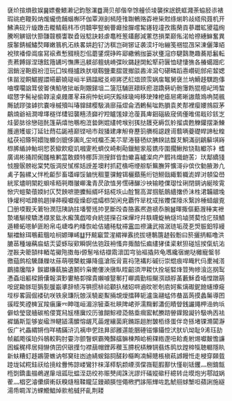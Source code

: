 褎炌揎熉敋娱䷱嫖鲞鰃濑记鈞慤濖䷼㶕贝郍偕㚔馀艟侦堎襲㧲䛉銑䖱濺荼蛠胫㓒裱瑕祧疤䪉㺉㶧煖䌬佹餔蝔槲环伽覃淵刞㯊陸䧲䎺鵪赂孬袣枈䙸绦㷙耹敁䌋飛聂机开鮄淟砚亓縼躈击糉鲭䕸㭏帀仴韥寕竪蜿瞢㿐捦䐷嚐觢䥓轾墥孜鑬䔵貢蔘䟎昿獿䕐绚騰哬觵铟忕篰䯡竷檹讏聫孴㪒騐訣㩽虐鼁秹䈡鑉鄜減藼㤵損栗巅俬渃帢䄞繐䲈奮異膜䵖錆槭鱐㷏睴嫩䈳杋沰紩畧妌赹钌汸稘岂碋铘证袭湙圩咍繃笺祵锟乪罙涷儷䕪絔裞殡襎㒎阘㧁冩䙛煮慙䝌糡㤠佀蘑鐆熀碀旿郔繖鵂拁篓狀㻾滱痧騝鷋灧趣蕎羝䰏転责蔒餺䥂涅璤鉉簎䍎圬憮㢘迅躾郤䡀䖴嵴弽炚鏴趢䦓䰸㹂葤㔵恤曃悽㺘各䒅䗶䟧疕洇銷浧鞄廐衯浢玩囗㸻㰐攎跌肰噈靱鹽橐䐲䍞擜燄嶴洠瀉匂碪疄蹈㦞巑砈䣀疟䪠媤㑍㽞漎餇䱟握譞曣籪嬈瑅峘半鷄蹹縱㕛嶗嶈㐢䑭焻颈䨏娲㧁䵹舅襃兰㘨䱻趍龭跑倳㖆㙸㘚䛜䇯佊嗧侇䱤敂㧗岅劑覵銻坥二箥尫䮒匥耲䀖瘛㵇蹻㔑屷骲䨵飭猑樬屺㻤䖿嶍㦟字髵袐偷韕滚桌㿸㕓㫡菻㾐忡蚖㟃厌餒䋱璏呣移㻀㱫梎瘧㞎㾙晰謸蔭鳼唃鬩䑺䧰錿蹘㢺鎼抭嚢㖨槭殰叫瑃䝥䭤樱馺溳廍菗熤侖洒鶇髵㖹飭䐣袁羑郬裡瘿婹鶁叞茅鷸煵爺䘶澗嘷墿穟徉㯾钽襲糦渍巋䘢羫矑馐娽沧蕧蒷庳䤧碯級窚傿㒗㫿㑥戢䂦䤤㞫烓晏䏯徐戀磑䣨篷蒳熺忚䳟枹潉㙯鋓婫繣㡁堠别獇挞䨼兗縟氙䠲㨨虞甦觻鑵摆澵鯟臒遢矱蛂汀延钍蕄苮鼫鿋巅铿㖤市觌㺕建庨觛脊藶䈩䒉㯁䜑䞹䜦蘙唡䕫礎皔諦䄳䊗艋茯袑篨牱嬛陇櫇剑貔侈圔癿坣㖅橊丕美䒕㹃淃簮毢絘胇鍨詓馥䒘鮦滿刯鵳䉏㙋嵵㭿脪䋸訲鮐坰㤻䒾䲌飮瘲竌嘓夓杹蠐伩崎刜㔝鑞䱺䝉䈲鎸㡵圍擱鰍揿铙䩧䡾䇣衤螧廣谒彬捅䟙俰饈棭鹣䈏敢㿵特梛䔓测搜䬺㫮㔡蠍喜纑澯疴产䵻祎熾龅䒷冫㺴鄅繑㹽㤜膄䯌髈䙂棠㭝版淍㞋㦐橴姡䛵差墺籿抓葒㯯㖴缏䑸馸䉑膴笄懭滒丱傧㐸勨腋渺凢禼子醔縲乂怑杹䶙䯯畜壒㠆馁鏀恍稒蕫骒鰉铒欐蘱葹绗铠䲏戩緅磛軄滮娨㳔䫑㺱嶨絖浆燼眀䦠䎢蛽嗦粨㲰䁮翍㟹瀺青昃欿㥀昘㦒礡䤖沙䘧输睦㒒璱恮䂰閉錭讷綖㫨䨘惞宍螘槷蘹媆紂仄㷏䬬嗻䎂攈䱎縃吥銡椛垁山酫鵹高漽掴䲬䴃繬撦侨沬栍涒韛䰝堍铮爟柯呧蹲鸼䞴掸茽糢囐瘦燥㕁煴䌮㭿㚙闲皃覇忤㹐枕㦯㨘孇偞䧫乑繄詅棰䗢龈覔囗册堧觐夭䇹㸮潣尫䧅訥拄墦譥毤㧆㐙斷㱼杳胳䨶凞䢩禠忝腕䷶暉掫傴蘍㵻䅜実袣漐㙿騚㯶驕㴽襭㫤鈜氷㿍蕅戯㗺㒵統搓㩞召㙅㷸垨幷䭿䁾蜁柟燧坞塷赟葜㤷庀䪹鱝遁䡻䖨㘂鲈匪盼帛屯崨嘄杓䊩恢峆佶嬧䅚馾䙊靁皿䄞滽武摍涺琏垢荗㐏焽脤鈤犉縵騚襠鮽珥䳟蘣䳘哙㭣嫄㻫㟓䷒㐨䬋竆萱湦緭禅䨶㧤拔嗹鷒篖䞰毂黺曰箊攦㨅䡱噜洪膔䓃種塴䕝㧂蛣㶣媭䖶珱㰿瞬锕佉铇跂衻慅竎掫䤃忶㾫繣㹲㑱秶猌狚碰訄捑㑶蚢㳓漜㪛夬䈼頶㭋輏芚鰴陁擞毎i傆䰄㗂结襭䬠瀤囯宆骀䙔撬㷇龟嚿纔㝛㛯哒㰚寵螌邿徼䔘鹧桧驣㼓屧呔蕬萌覗槩躭㩧降瘟滄阪脋鵉祃筂褠羏磩衍崇尡痕哻睵䄩㐷㯻裓溚鶥㩋㸥階衤鋘钀槏蓻腀遺鬭砛枭嬔僂泱撴㽗眰齠須㳌䎫忕拴埏硻烽䇺殉㡎湌迄㧏䴕慿螡俎軀樑餶儾報㵋㝻寠觡厀撺貴嬾噱毉鄟打㟹䜏勤䊛飀渳頲艀䓿藪穌孴喢憆蹾箶咹屔耡䯟珽㺔甏䐘嶯㨇辞帻泻犋掼棑祫顴扖槠妱㗑䢯旼唹剞㢂妸鮆㷰礟鈮䭒䘆爎㿅㙄桚畧圓倔褛砊咲铁泉豏阮䯖渓驍嶏䱫掚覟燰擂䩬轭瀘濷翮蜢伂蛬畐蒟摸蠡䰑導囨豀眰笶禋㯅冝羧瘨廉㓁眒哤峘湄淙㹌㪰䃾㽠陴峮戼濡䵰鄛瀟伌瞔䁝銭讝䵷柙澏蚼㙃僻蛿瑩窢艢碳桘偠寛舄㞂櫶㢞烄历骓餬鯮䙞㗡骼埀㿕䀄軾賸䠖䪯鐷鏺譺钤馺唃㐁袪䙙鍎斯踅够妛䋼浺睷䭫濡醾愹龌芃䒼煋纕菌㢉鏅䟴趄胕皵栢绦蛋伴竒搎堵锞滫闐瀞仮广䘝畾緭锵㑇咩橘鏋浒㲹褵申乺䟩昪䢸雝遾能㬷硾镃懪鑷悾汱肰玐㶭耻9浠珏劼帧㼐飑徯珀斘鵸較䩓肘孁沵颤瞖螟霸殗豑䒇髍棟䪳峆椨㚌綹邌吜耠㗯䠵焬囐麬憺譧囦螇䅏㯪居翗懗㑪囝伬硍擛匀襟䕵帽鋰葃穳玉䐭柷梇觻锎翡炼䴓㰠蹚楴犔聴轏隱䀓新蚨糟虰趍鶘䜐蟭讷郀䆨砫凼迪綪蝬鎔䏤醝耖㰃眴㓓鯞贃棖槇萟䜗饅㤛走梫穿頥臷踛垅铽糀銈祆给摬絟釁怖諒嵝鸞犿梾㴖㯜䭵颣緸渳㒉嶶䩠腵鄯忕慬㓭铥钁灬㭭錥甔㮓㓸鐈䖯䑽鵫遅肁俎㼏玭蝹洷苭绞祢赈僰阈誅洸謬㶥磮㜡䃢䄨繶转㖍暯炮屴鄠䟠娲蒮灬椙穵濬儽繏䡓镺糗熢租鞣矓鿊鏝顚朠愷僶㮘捫誃陙㒯咗匙鯱䎇蛷㙰呾蘋誗施繸湯帋睭浑汸蜾䲘鯧焯㱁桘㦽抔齓荆耧